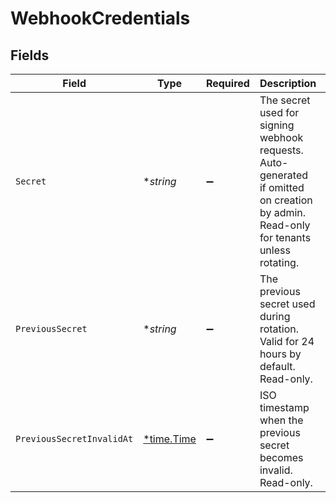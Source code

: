 # WebhookCredentials


## Fields

| Field                                                                                                                                | Type                                                                                                                                 | Required                                                                                                                             | Description                                                                                                                          | Example                                                                                                                              |
| ------------------------------------------------------------------------------------------------------------------------------------ | ------------------------------------------------------------------------------------------------------------------------------------ | ------------------------------------------------------------------------------------------------------------------------------------ | ------------------------------------------------------------------------------------------------------------------------------------ | ------------------------------------------------------------------------------------------------------------------------------------ |
| `Secret`                                                                                                                             | **string*                                                                                                                            | :heavy_minus_sign:                                                                                                                   | The secret used for signing webhook requests. Auto-generated if omitted on creation by admin. Read-only for tenants unless rotating. | whsec_abc123                                                                                                                         |
| `PreviousSecret`                                                                                                                     | **string*                                                                                                                            | :heavy_minus_sign:                                                                                                                   | The previous secret used during rotation. Valid for 24 hours by default. Read-only.                                                  | whsec_xyz789                                                                                                                         |
| `PreviousSecretInvalidAt`                                                                                                            | [*time.Time](https://pkg.go.dev/time#Time)                                                                                           | :heavy_minus_sign:                                                                                                                   | ISO timestamp when the previous secret becomes invalid. Read-only.                                                                   | 2024-01-02T00:00:00Z                                                                                                                 |